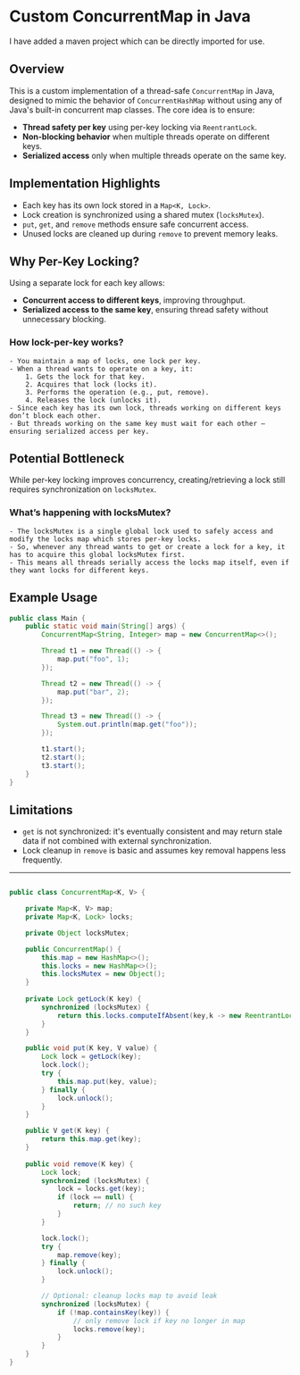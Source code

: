 # Custom ConcurrentMap in Java

I have added a maven project which can be directly imported for use.

## Overview

This is a custom implementation of a thread-safe `ConcurrentMap` in Java, designed to mimic the behavior of `ConcurrentHashMap` 
without using any of Java's built-in concurrent map classes. The core idea is to ensure:

- **Thread safety per key** using per-key locking via `ReentrantLock`.
- **Non-blocking behavior** when multiple threads operate on different keys.
- **Serialized access** only when multiple threads operate on the same key.

## Implementation Highlights

- Each key has its own lock stored in a `Map<K, Lock>`.
- Lock creation is synchronized using a shared mutex (`locksMutex`).
- `put`, `get`, and `remove` methods ensure safe concurrent access.
- Unused locks are cleaned up during `remove` to prevent memory leaks.

## Why Per-Key Locking?

Using a separate lock for each key allows:
- **Concurrent access to different keys**, improving throughput.
- **Serialized access to the same key**, ensuring thread safety without unnecessary blocking.

### How lock-per-key works?
	- You maintain a map of locks, one lock per key.
	- When a thread wants to operate on a key, it:
		1. Gets the lock for that key.
		2. Acquires that lock (locks it).
		3. Performs the operation (e.g., put, remove).
		4. Releases the lock (unlocks it).
	- Since each key has its own lock, threads working on different keys don’t block each other.
	- But threads working on the same key must wait for each other — ensuring serialized access per key.

## Potential Bottleneck

While per-key locking improves concurrency, creating/retrieving a lock still requires synchronization on `locksMutex`.

### What’s happening with locksMutex?

	- The locksMutex is a single global lock used to safely access and modify the locks map which stores per-key locks.
	- So, whenever any thread wants to get or create a lock for a key, it has to acquire this global locksMutex first.
	- This means all threads serially access the locks map itself, even if they want locks for different keys.

## Example Usage

```java
public class Main {
    public static void main(String[] args) {
        ConcurrentMap<String, Integer> map = new ConcurrentMap<>();

        Thread t1 = new Thread(() -> {
            map.put("foo", 1);
        });

        Thread t2 = new Thread(() -> {
            map.put("bar", 2);
        });

        Thread t3 = new Thread(() -> {
            System.out.println(map.get("foo"));
        });

        t1.start();
        t2.start();
        t3.start();
    }
}
```

## Limitations

- `get` is not synchronized: it's eventually consistent and may return stale data if not combined with external synchronization.
- Lock cleanup in `remove` is basic and assumes key removal happens less frequently.

---

```java

public class ConcurrentMap<K, V> {

	private Map<K, V> map;
	private Map<K, Lock> locks;

	private Object locksMutex;

	public ConcurrentMap() {
		this.map = new HashMap<>();
		this.locks = new HashMap<>();
		this.locksMutex = new Object();
	}
	
	private Lock getLock(K key) {
		synchronized (locksMutex) {
			return this.locks.computeIfAbsent(key,k -> new ReentrantLock());
		}
	}

	public void put(K key, V value) {
		Lock lock = getLock(key);
		lock.lock();
		try {
			this.map.put(key, value);
		} finally {
			lock.unlock();
		}
	}

	public V get(K key) {
		return this.map.get(key);
	}
	
	public void remove(K key) {
		Lock lock;
		synchronized (locksMutex) {
			lock = locks.get(key);
			if (lock == null) {
				return; // no such key
			}
		}

		lock.lock();
		try {
			map.remove(key);
		} finally {
			lock.unlock();
		}

		// Optional: cleanup locks map to avoid leak
		synchronized (locksMutex) {
			if (!map.containsKey(key)) { 
				// only remove lock if key no longer in map
				locks.remove(key);
			}
		}
	}
}
```